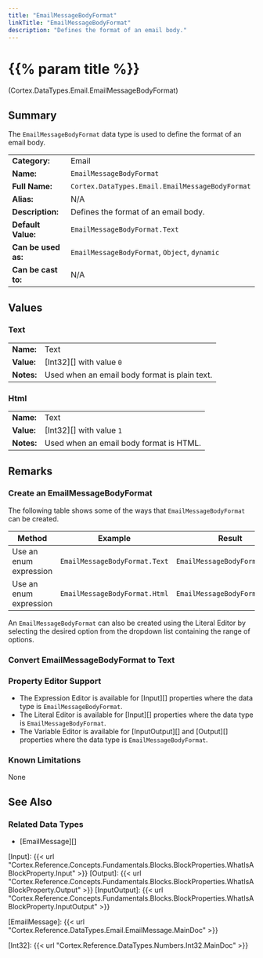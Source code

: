 ```yaml
---
title: "EmailMessageBodyFormat"
linkTitle: "EmailMessageBodyFormat"
description: "Defines the format of an email body."
---
```


# {{% param title %}}

<p class="namespace">(Cortex.DataTypes.Email.EmailMessageBodyFormat)</p>

## Summary

The `EmailMessageBodyFormat` data type is used to define the format of an email body.

| | |
|-|-|
| **Category:**          | Email                                                  |
| **Name:**              | `EmailMessageBodyFormat`                               |
| **Full Name:**         | `Cortex.DataTypes.Email.EmailMessageBodyFormat`        |
| **Alias:**             | N/A                                                    |
| **Description:**       | Defines the format of an email body.                   |
| **Default Value:**     | `EmailMessageBodyFormat.Text`                          |
| **Can be used as:**    | `EmailMessageBodyFormat`, `Object`, `dynamic`          |
| **Can be cast to:**    | N/A                                                    |

## Values

### Text

| | |
|-|-|
| **Name:**    | Text                                          |
| **Value:**   | [Int32][] with value `0`                      |
| **Notes:**   | Used when an email body format is plain text. |

### Html

| | |
|-|-|
| **Name:**    | Text                                          |
| **Value:**   | [Int32][] with value `1`                      |
| **Notes:**   | Used when an email body format is HTML.       |

## Remarks

### Create an EmailMessageBodyFormat

The following table shows some of the ways that `EmailMessageBodyFormat` can be created.

| Method | Example | Result | Editor&nbsp;Support | Notes |
|-|-|-|-|-|
| Use an enum expression | `EmailMessageBodyFormat.Text` | `EmailMessageBodyFormat.Text`| Expression |  |
| Use an enum expression | `EmailMessageBodyFormat.Html` | `EmailMessageBodyFormat.Html`| Expression |  |

An `EmailMessageBodyFormat` can also be created using the Literal Editor by selecting the desired option from the dropdown list containing the range of options.

### Convert EmailMessageBodyFormat to Text

### Property Editor Support

* The Expression Editor is available for [Input][] properties where the data type is `EmailMessageBodyFormat`.
* The Literal Editor is available for [Input][] properties where the data type is `EmailMessageBodyFormat`.
* The Variable Editor is available for [InputOutput][] and [Output][] properties where the data type is `EmailMessageBodyFormat`.
  
### Known Limitations

None

## See Also

### Related Data Types

* [EmailMessage][]

[Input]: {{< url "Cortex.Reference.Concepts.Fundamentals.Blocks.BlockProperties.WhatIsABlockProperty.Input" >}}
[Output]: {{< url "Cortex.Reference.Concepts.Fundamentals.Blocks.BlockProperties.WhatIsABlockProperty.Output" >}}
[InputOutput]: {{< url "Cortex.Reference.Concepts.Fundamentals.Blocks.BlockProperties.WhatIsABlockProperty.InputOutput" >}}

[EmailMessage]: {{< url "Cortex.Reference.DataTypes.Email.EmailMessage.MainDoc" >}}

[Int32]: {{< url "Cortex.Reference.DataTypes.Numbers.Int32.MainDoc" >}}

